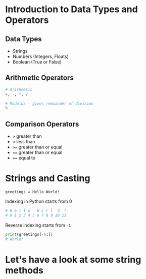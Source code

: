 # Introduction to Data Types and Operators

## Data Types
- Strings
- Numbers (Integers, Floats)
- Boolean (True or False)

## Arithmetic Operators

```python
# Arithmetic
+, -, *, /

# Modulus - gives remainder of division
%
```

## Comparison Operators

- `>` greater than
- `<` less than
- `>=` greater than or equal
- `<=` greater than or equal
- `==` equal to 



# Strings and Casting

`greetings = Hello World!`

Indexing in Python starts from 0
```python
# H e l l o   W o r l  d  !
# 0 1 2 3 4 5 6 7 8 9 10 11

```
Reverse indexing starts from `-1`
```python
print(greetings[-6:])
# World!
```

# Let's have a look at some string methods

